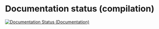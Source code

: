 # Documentation status (compilation)

[![Documentation Status (Documentation)](https://readthedocs.org/projects/omni-documentation/badge/?version=documentation)](https://omni-documentation.readthedocs.io/en/documentation/?badge=documentation)
